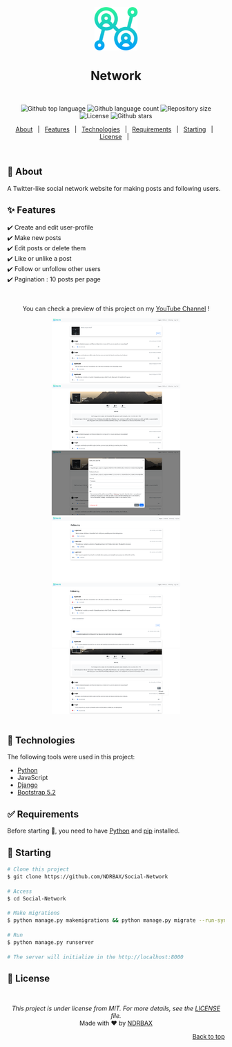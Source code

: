 <div align="center" id="top"> 
  <img src="./network/static/network/assets/social.png" alt="Commerce" height="100px"/>
  <h1>Network</h1>
&#xa0;

</div>



<p align="center">
  <img alt="Github top language" src="https://img.shields.io/github/languages/top/NDRBAX/Social-Network?color=56BEB8"> <img alt="Github language count" src="https://img.shields.io/github/languages/count/NDRBAX/Social-Network?color=56BEB8"> <img alt="Repository size" src="https://img.shields.io/github/repo-size/NDRBAX/Social-Network?color=56BEB8"> <img alt="License" src="https://img.shields.io/github/license/NDRBAX/Social-Network?color=56BEB8"> <img alt="Github stars" src="https://img.shields.io/github/stars/NDRBAX/Social-Network?color=56BEB8" />
</p>

<p align="center">
  <a href="#dart-about">About</a> &#xa0; | &#xa0; 
  <a href="#sparkles-features">Features</a> &#xa0; | &#xa0;
  <a href="#rocket-technologies">Technologies</a> &#xa0; | &#xa0;
  <a href="#white_check_mark-requirements">Requirements</a> &#xa0; | &#xa0;
  <a href="#checkered_flag-starting">Starting</a> &#xa0; | &#xa0;
  <a href="#memo-license">License</a> &#xa0; | &#xa0;
</p>

<br>

## :dart: About

A Twitter-like social network website for making posts and following users.

## :sparkles: Features

:heavy_check_mark: Create and edit user-profile\
:heavy_check_mark: Make new posts\
:heavy_check_mark: Edit posts or delete them\
:heavy_check_mark: Like or unlike a post\
:heavy_check_mark: Follow or unfollow other users\
:heavy_check_mark: Pagination : 10 posts per page

</br>

<div align="center">
  <p>You can check a preview of this project on my <a href="https://youtu.be/_9zXYKbGCmA">YouTube Channel</a> !</p>
  <img src="./assets/preview-1.png" height="150px" />
  <img src="./assets/preview-2.png" height="150px" />
  <img src="./assets/preview-3.png" height="150px" />
  <img src="./assets/preview-4.png" height="150px" />
  <img src="./assets/preview-5.png" height="150px" />
  <img src="./assets/preview-6.png" height="150px" />
</div>

</br>

## :rocket: Technologies

The following tools were used in this project:

- [Python](https://www.python.org/)
- JavaScript
- [Django](https://www.djangoproject.com/)
- [Bootstrap 5.2](https://getbootstrap.com/docs/5.2/getting-started/introduction/)

## :white_check_mark: Requirements

Before starting :checkered_flag:, you need to have [Python](https://www.python.org/) and [pip](https://pypi.org/project/pip/) installed.

## :checkered_flag: Starting

```bash
# Clone this project
$ git clone https://github.com/NDRBAX/Social-Network

# Access
$ cd Social-Network

# Make migrations
$ python manage.py makemigrations && python manage.py migrate --run-syncdb

# Run
$ python manage.py runserver

# The server will initialize in the http://localhost:8000
```

## :memo: License

&#xa0;

<div align="center">

_This project is under license from MIT. For more details, see the [LICENSE](LICENSE.md) file._ \
Made with :heart: by <a href="https://github.com/NDRBAX" target="_blank">NDRBAX</a>

</div>

<div align="right">
<a href="#top">Back to top</a>
</div>
